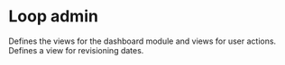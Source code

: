 # Loop admin

Defines the views for the dashboard module and views for user actions.
Defines a view for revisioning dates.
